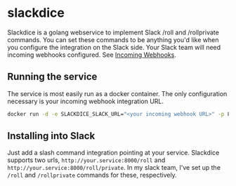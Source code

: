 # slackdice

Slackdice is a golang webservice to implement Slack /roll and /rollprivate commands.
You can set these commands to be anything you'd like when you configure the integration
on the Slack side. Your Slack team will need incoming webhooks configured. See
[Incoming Webhooks](https://my.slack.com/services/new/incoming-webhook).

## Running the service

The service is most easily run as a docker container. The only configuration necessary
is your incoming webhook integration URL.

```bash
docker run -d -e SLACKDICE_SLACK_URL="<your incoming webhook URL>" -p 8000:8000 --name=slackdice justinian/slackdice
```

## Installing into Slack

Just add a slash command integration pointing at your service. Slackdice supports two
urls, `http://your.service:8000/roll` and `http://your.service:8000/roll/private`. In
my slack team, I've set up the `/roll` and `/rollprivate` commands for these, respectively.
